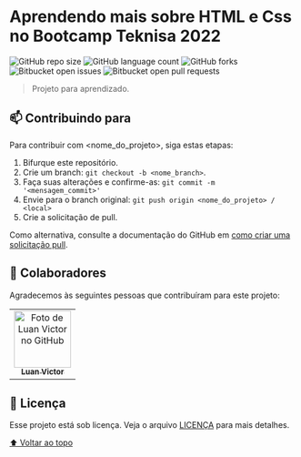 # Aprendendo mais sobre HTML e Css no Bootcamp Teknisa 2022


![GitHub repo size](https://img.shields.io/github/repo-size/luanvictorms/README-template?Projeto-Teknisa)
![GitHub language count](https://img.shields.io/github/languages/count/luanvictorms/README-template?Projeto-Teknisa)
![GitHub forks](https://img.shields.io/github/forks/luanvictorms/README-template?Projeto-Teknisa)
![Bitbucket open issues](https://img.shields.io/bitbucket/issues/luanvictorms/README-template?Projeto-Teknisa)
![Bitbucket open pull requests](https://img.shields.io/bitbucket/pr-raw/luanvictorms/README-template?Projeto-Teknisa)


> Projeto para aprendizado.


## 📫 Contribuindo para <Projeto>
<!---Se o seu README for longo ou se você tiver algum processo ou etapas específicas que deseja que os contribuidores sigam, considere a criação de um arquivo CONTRIBUTING.md separado--->
Para contribuir com <nome_do_projeto>, siga estas etapas:

1. Bifurque este repositório.
2. Crie um branch: `git checkout -b <nome_branch>`.
3. Faça suas alterações e confirme-as: `git commit -m '<mensagem_commit>'`
4. Envie para o branch original: `git push origin <nome_do_projeto> / <local>`
5. Crie a solicitação de pull.

Como alternativa, consulte a documentação do GitHub em [como criar uma solicitação pull](https://help.github.com/en/github/collaborating-with-issues-and-pull-requests/creating-a-pull-request).

## 🤝 Colaboradores

Agradecemos às seguintes pessoas que contribuíram para este projeto:

<table>
  <tr>
    <td align="center">
      <a href="#">
        <img src="https://avatars.githubusercontent.com/u/82541610?v=4" width="100px;" alt="Foto de Luan Victor no GitHub"/><br>
        <sub>
          <b>Luan Victor</b>
        </sub>
      </a>
    </td>
  </tr>
</table>


## 📝 Licença

Esse projeto está sob licença. Veja o arquivo [LICENÇA](LICENSE.md) para mais detalhes.

[⬆ Voltar ao topo](#Projeto-Teknisa)<br>
